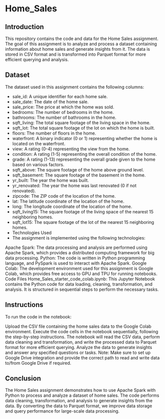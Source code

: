 # Home_Sales

## Introduction
This repository contains the code and data for the Home Sales assignment. The goal of this assignment is to analyze and process a dataset containing information about home sales and generate insights from it. The data is stored in CSV format and is transformed into Parquet format for more efficient querying and analysis.

## Dataset
The dataset used in this assignment contains the following columns:

- sale_id: A unique identifier for each home sale.
- sale_date: The date of the home sale.
- sale_price: The price at which the home was sold.
- bedrooms: The number of bedrooms in the home.
- bathrooms: The number of bathrooms in the home.
- sqft_living: The total square footage of the living space in the home.
- sqft_lot: The total square footage of the lot on which the home is built.
- floors: The number of floors in the home.
- waterfront: A binary indicator (0 or 1) representing whether the home is located on the waterfront.
- view: A rating (0-4) representing the view from the home.
- condition: A rating (1-5) representing the overall condition of the home.
- grade: A rating (1-13) representing the overall grade given to the home based on various factors.
- sqft_above: The square footage of the home above ground level.
- sqft_basement: The square footage of the basement in the home.
- yr_built: The year the home was built.
- yr_renovated: The year the home was last renovated (0 if not renovated).
- zipcode: The ZIP code of the location of the home.
- lat: The latitude coordinate of the location of the home.
- long: The longitude coordinate of the location of the home.
- sqft_living15: The square footage of the living space of the nearest 15 neighboring homes.
- sqft_lot15: The square footage of the lot of the nearest 15 neighboring homes.
- Technologies Used
- The assignment is implemented using the following technologies:

Apache Spark: The data processing and analysis are performed using Apache Spark, which provides a distributed computing framework for big data processing.
Python: The code is written in Python programming language, and PySpark is used to interact with Apache Spark.
Google Colab: The development environment used for this assignment is Google Colab, which provides free access to GPU and TPU for running notebooks.
Code Files
Home_Sales_starter_code_colab.ipynb: This Jupyter Notebook contains the Python code for data loading, cleaning, transformation, and analysis. It is structured in sequential steps to perform the necessary tasks.

## Instructions
To run the code in the notebook:

Upload the CSV file containing the home sales data to the Google Colab environment.
Execute the code cells in the notebook sequentially, following the step-by-step instructions.
The notebook will read the CSV data, perform data cleaning and transformation, and write the processed data to Parquet format for more efficient querying.
Analyze the data to generate insights and answer any specified questions or tasks.
Note: Make sure to set up Google Drive integration and provide the correct path to read and write data to/from Google Drive if required.

## Conclusion
The Home Sales assignment demonstrates how to use Apache Spark with Python to process and analyze a dataset of home sales. The code performs data cleaning, transformation, and analysis to generate insights from the data. By converting the data to Parquet format, we improve data storage and query performance for large-scale data processing.
